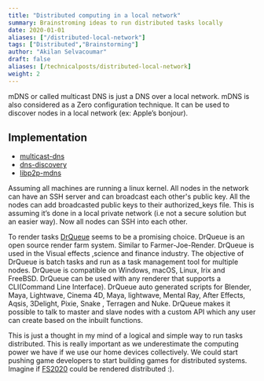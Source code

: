 ```yaml
---
title: "Distributed computing in a local network"
summary: Brainstroming ideas to run distributed tasks locally
date: 2020-01-01
aliases: ["/distributed-local-network"]
tags: ["Distributed","Brainstorming"]
author: "Akilan Selvacoumar"
draft: false
aliases: [/technicalposts/distributed-local-network]
weight: 2
---
```



mDNS or called multicast DNS is just a DNS over a local network. mDNS is also considered as a Zero configuration technique. It can be used to discover nodes in a local network (ex: Apple’s bonjour).  

## Implementation 
- [multicast-dns](https://github.com/mafintosh/multicast-dns)
- [dns-discovery](https://github.com/mafintosh/dns-discovery)
- [libp2p-mdns](https://github.com/libp2p/js-libp2p-mdns)

Assuming all machines are running a linux kernel. All nodes in the network can have an SSH server and can broadcast each other's public key. All the nodes can add broadcasted public keys to their authorized_keys file. This is assuming it’s done in a local private network (i.e not a secure solution but an easier way). Now all nodes can SSH into each other. 

To render tasks [DrQueue](https://github.com/DrQueue/drqueue) seems to be a promising choice. DrQueue is an open source render farm system. Similar to Farmer-Joe-Render. DrQueue is used in the Visual effects ,science and finance industry. The objective of DrQueue is batch tasks and run as a task management tool for multiple nodes. DrQueue is compatible on Windows, macOS, Linux, Irix and FreeBSD. DrQueue can be used with any renderer that supports a CLI(Command Line Interface). DrQueue auto generated scripts for Blender, Maya, Lightwave, Cinema 4D, Maya, lightwave,  Mental Ray, After Effects, Aqsis, 3Delight, Pixie, Snake , Terragen and Nuke. DrQueue makes it possible to talk to master and slave nodes with a custom API which any user can create based on the inbuilt functions. 

This is just a thought in my mind of a logical and simple way to run tasks distributed. This is really important as we underestimate the computing power we have if we use our home devices collectively. We could start pushing game developers to start building games for distributed systems. Imagine if [FS2020](https://blogs.hwtech.club/post/fs2020/) could be rendered distributed :). 
